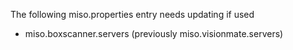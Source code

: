The following miso.properties entry needs updating if used
* miso.boxscanner.servers (previously miso.visionmate.servers)
